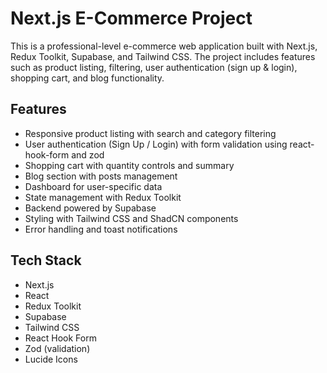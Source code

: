 # Next.js E-Commerce Project

This is a professional-level e-commerce web application built with Next.js, Redux Toolkit, Supabase, and Tailwind CSS. The project includes features such as product listing, filtering, user authentication (sign up & login), shopping cart, and blog functionality.

## Features

- Responsive product listing with search and category filtering
- User authentication (Sign Up / Login) with form validation using react-hook-form and zod
- Shopping cart with quantity controls and summary
- Blog section with posts management
- Dashboard for user-specific data
- State management with Redux Toolkit
- Backend powered by Supabase
- Styling with Tailwind CSS and ShadCN components
- Error handling and toast notifications

## Tech Stack

- Next.js
- React
- Redux Toolkit
- Supabase
- Tailwind CSS
- React Hook Form
- Zod (validation)
- Lucide Icons
